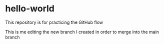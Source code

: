 # hello-world
This repository is for practicing the GitHub flow

This is me editing the new branch I created in order to merge into the main branch
